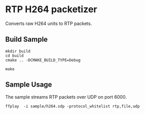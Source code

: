 # RTP H264 packetizer

Converts raw H264 units to RTP packets.

## Build Sample

```
mkdir build
cd build
cmake .. -DCMAKE_BUILD_TYPE=Debug

make
```

## Sample Usage

The sample streams RTP packets over UDP on port 6000.

```
ffplay  -i sample/h264.sdp -protocol_whitelist rtp,file,udp
```
